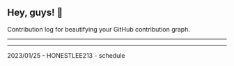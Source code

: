 ## Hey, guys! 👋

Contribution log for beautifying your GitHub contribution graph.

---



---

2023/01/25 - HONESTLEE213 - schedule